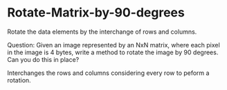 # Rotate-Matrix-by-90-degrees
Rotate the data elements by the interchange of rows and columns.

Question: Given an image represented by an NxN matrix, where each pixel in the image is 4 bytes, write a method to rotate 
the image by 90 degrees. Can you do this in place? 

Interchanges the rows and columns considering every row to peform a rotation.
